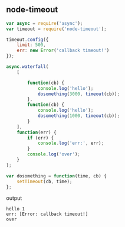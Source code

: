 node-timeout
------------------

```javascript
var async = require('async');
var timeout = require('node-timeout');

timeout.config({
    limit: 500,
    err: new Error('callback timeout!')
});

async.waterfall(
    [

        function(cb) {
            console.log('hello');
            dosomething(3000, timeout(cb));
        },
        function(cb) {
            console.log('hello');
            dosomething(1000, timeout(cb));
        }
    ],
    function(err) {
        if (err) {
            console.log('err:', err);
        }
        console.log('over');
    }
);

var dosomething = function(time, cb) {
    setTimeout(cb, time);
};
```

output

    hello 1
    err: [Error: callback timeout!]
    over